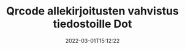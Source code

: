 ---
############################# Static ############################
layout: "auto-gen-signature"
date: 2022-03-01T15:12:22
draft: false
operation: Verify
signaturetype: Qrcode
fileformat: Dot
productName: .NET
lang: fi
productCode: net
otherformats: pdf doc docx docm dot dotm dotx odt ott rtf xls xlsx xlsm xlsb csv ods ots xltx xltm ppt pptx pps ppsx odp otp potx potm pptm ppsm png jpg bmp gif tiff svg webp wmf
breadcrumb: Put Qrcode signature on Dot for C#

############################# Head ############################
head_title: "Allekirjoitusten Qrcode vahvistaminen tiedostoille Dot C#:n kautta"
head_description: "Käytä vain muutamaa riviä .NET-koodia Dot-asiakirjojen ja niiden allekirjoitusten Qrcode vahvistamiseen."

############################# Header ############################
title: "Qrcode allekirjoitusten vahvistus tiedostoille Dot"
description: "API for .NET tarjoaa mahdollisuuden tarkistaa Qrcode allekirjoitukset Dot asiakirjoissa. Dot-asiakirjojen sisällä olevien sähköisten allekirjoitusten varmennus voidaan suorittaa nopeasti ja helposti."
bg_image: "https://cms.admin.containerize.com/templates/aspose/App_Themes/V3/images/bg/header1.png"
bg_overlay: false
button:
    enable: true

############################# SubMenu ############################
submenu:
    enable: true

    left:
        img_alt: "GroupDocs.Signature for .NET"
        image: "https://cms.admin.containerize.com/templates/groupdocs/images/product-logos/90x90-noborder/groupdocs-signature-net.png"
        product: "GroupDocs.Signature"
        platform: ".NET"



############################# About ############################
about:
    enable: true
    title: "Tutustu uusiin GroupDocs.Signature for .NET API -ominaisuuksiin"
    content: |
        [GroupDocs.Signature for .NET](https://products.groupdocs.com/signature/net/) API tarjoaa laajan valikoiman tapoja käsitellä useita dokumenttimuotoja käyttämällä sähköisiä allekirjoituksia. Monen tyyppisiä digitaalisia allekirjoituksia, kuten tekstejä, kuvia, digitaalisia varmenteita, viivakoodeja, QR-koodeja, leimoja tai metatietoja, tuetaan. Asiakkaat voivat lisätä, poistaa, muokata, vahvistaa tai etsiä digitaalisia allekirjoituksia PDF-tiedostoista, MS Word -asiakirjoista, MS Excel -työkirjoista, MS PowerPoint -esityksistä, Adobe Photoshop -tiedostoista ja erilaisista kuvaformaateista. Saatavilla on hämmästyttävä määrä lisäominaisuuksia ja asetuksia.
    

############################# Steps ############################
steps:
    enable: true
    title_left: "Allekirjoitusten Qrcode vahvistaminen asiakirjassasi Dot"
    content_left: |
        [GroupDocs.Signature for .NET](https://products.groupdocs.com/signature/net/) sisältää hyödyllisiä ominaisuuksia, kuten Qrcode-allekirjoituksia, jotka on sijoitettu Dot-asiakirjoihin. Käytä tätä mahdollisuutta ilman ylimääräistä koodia.
        
        * Ensinnäkin ilmennä Signature-luokka, joka tarjoaa konstruktoriparametripolun dokumenttiin, joka on tarkoitus varmentaa.
        * Toiseksi luo uusi VerifyOptions-objekti ja määritä kaikki tarvittavat ominaisuudet.
        * Lopuksi kutsu Signaturen objektin Verify-menetelmä, joka välittää VerifyOptions-ilmentymän.
        * Käsittele sitten vahvistustulokset.

    title_right: "Laitteistovaatimukset"
    content_right: |
        GroupDocs.Signature for .NET on tuettu kaikilla tärkeimmillä alustoilla ja käyttöjärjestelmillä. Ennen kuin suoritat alla olevan koodin, varmista, että sinulla on seuraavat edellytykset asennettuna järjestelmääsi.

        * Käyttöjärjestelmät: Microsoft Windows, Linux, MacOS
        * Kehitysympäristöt: Microsoft Visual Studio, Xamarin, MonoDevelop
        * Frameworks: .NET Framework, .NET Standard, .NET Core, Mono
        * Lataa tuotteen GroupDocs.Signature for .NET uusin versio osoitteesta [Nuget](https://www.nuget.org/packages/groupdocs.signature)
         
    code: |
        ```csharp    
                
        // Set up input Dot file
        string filePath = "input.dot";

        // Instantiate Signature for input file
        using (GroupDocs.Signature.Signature signature = new GroupDocs.Signature.Signature(filePath))
        {
                //Provide verification options
                QrCodeVerifyOptions options = new QrCodeVerifyOptions()
                {
                    // process only first page
                    PagesSetup = new PagesSetup() { FirstPage = true },
                    AllPages = false,
                    // set up text match type
                    MatchType = TextMatchType.StartsWith,
                    // specify text pattern to search
                    Text = "QrCode text",
                };

                // Verify document signatures
                VerificationResult result = signature.Verify(options);

                //process result
                if (result.IsValid)
                {
                    //..
                }
        }

        ```

############################# Demos ############################
demos:
    enable: true
    title: "Allekirjoitus Qrcode allekirjoituksilla Live-demo"
    content: |
       Lisää erilaisia ​​sähköisiä allekirjoituksia Dot-tiedostoon heti käymällä [GroupDocs.Signature App](https://products.groupdocs.app/signature/family) -sivustolla.          

############################# More Formats ############################
more_formats:
    enable: true
    title: "Vahvista muut Qrcode allekirjoitukset käyttämällä C#"
    content: |
        "Eri asiakirjoihin asetettujen sähköisten allekirjoitusten todentaminen. Tarkista suosituimpien tiedostomuotojen allekirjoitusten laatu, kuten alla on kerrottu."
    format: 
       
       
back_to_top:
    enable: true
---